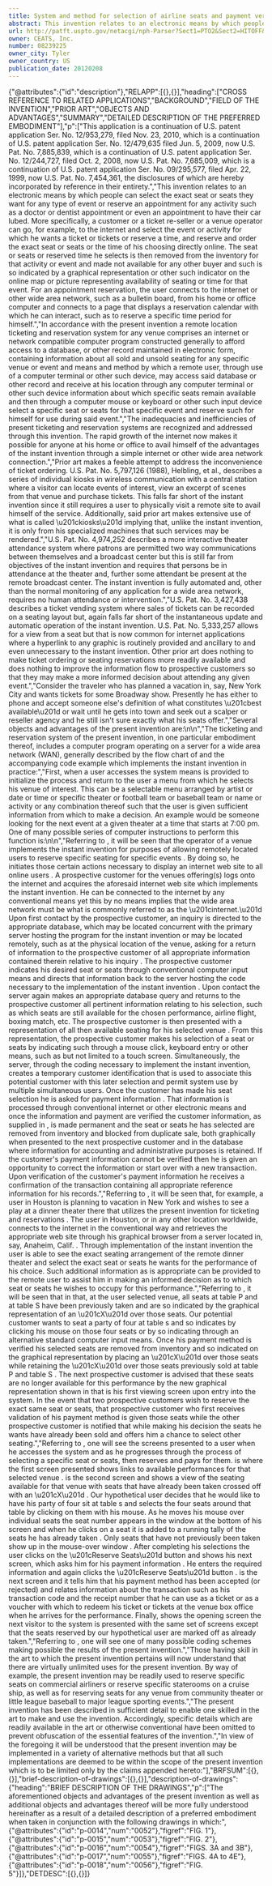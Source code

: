 ```yaml
---
title: System and method for selection of airline seats and payment verification
abstract: This invention relates to an electronic means by which people can select the exact seat or seats they want for any type of event or reserve an appointment for any activity. More specifically, a customer or a ticket re-seller or a venue operator can go, for example, to the internet and select the event or activity for which he wants a ticket or tickets or reserve a time and reserve and order the exact seat or seats or the time of his choosing directly online. The seat or seats or reserved time he selects is then paid for using payment information that is verified with a payment verification server.
url: http://patft.uspto.gov/netacgi/nph-Parser?Sect1=PTO2&Sect2=HITOFF&p=1&u=%2Fnetahtml%2FPTO%2Fsearch-adv.htm&r=1&f=G&l=50&d=PALL&S1=08239225&OS=08239225&RS=08239225
owner: CEATS, Inc.
number: 08239225
owner_city: Tyler
owner_country: US
publication_date: 20120208
---
```


{"@attributes":{"id":"description"},"RELAPP":[{},{}],"heading":["CROSS REFERENCE TO RELATED APPLICATIONS","BACKGROUND","FIELD OF THE INVENTION","PRIOR ART","OBJECTS AND ADVANTAGES","SUMMARY","DETAILED DESCRIPTION OF THE PREFERRED EMBODIMENT"],"p":["This application is a continuation of U.S. patent application Ser. No. 12\/953,279, filed Nov. 23, 2010, which is a continuation of U.S. patent application Ser. No. 12\/479,635 filed Jun. 5, 2009, now U.S. Pat. No. 7,885,839, which is a continuation of U.S. patent application Ser. No. 12\/244,727, filed Oct. 2, 2008, now U.S. Pat. No. 7,685,009, which is a continuation of U.S. patent application Ser. No. 09\/295,577, filed Apr. 22, 1999, now U.S. Pat. No. 7,454,361, the disclosures of which are hereby incorporated by reference in their entirety.","This invention relates to an electronic means by which people can select the exact seat or seats they want for any type of event or reserve an appointment for any activity such as a doctor or dentist appointment or even an appointment to have their car lubed. More specifically, a customer or a ticket re-seller or a venue operator can go, for example, to the internet and select the event or activity for which he wants a ticket or tickets or reserve a time, and reserve and order the exact seat or seats or the time of his choosing directly online. The seat or seats or reserved time he selects is then removed from the inventory for that activity or event and made not available for any other buyer and such is so indicated by a graphical representation or other such indicator on the online map or picture representing availability of seating or time for that event. For an appointment reservation, the user connects to the internet or other wide area network, such as a bulletin board, from his home or office computer and connects to a page that displays a reservation calendar with which he can interact, such as to reserve a specific time period for himself.","In accordance with the present invention a remote location ticketing and reservation system for any venue comprises an internet or network compatible computer program constructed generally to afford access to a database, or other record maintained in electronic form, containing information about all sold and unsold seating for any specific venue or event and means and method by which a remote user, through use of a computer terminal or other such device, may access said database or other record and receive at his location through any computer terminal or other such device information about which specific seats remain available and then through a computer mouse or keyboard or other such input device select a specific seat or seats for that specific event and reserve such for himself for use during said event.","The inadequacies and inefficiencies of present ticketing and reservation systems are recognized and addressed through this invention. The rapid growth of the internet now makes it possible for anyone at his home or office to avail himself of the advantages of the instant invention through a simple internet or other wide area network connection.","Prior art makes a feeble attempt to address the inconvenience of ticket ordering. U.S. Pat. No. 5,797,126 (1988), Helbling, et al., describes a series of individual kiosks in wireless communication with a central station where a visitor can locate events of interest, view an excerpt of scenes from that venue and purchase tickets. This falls far short of the instant invention since it still requires a user to physically visit a remote site to avail himself of the service. Additionally, said prior art makes extensive use of what is called \u201ckiosks\u201d implying that, unlike the instant invention, it is only from his specialized machines that such services may be rendered.","U.S. Pat. No. 4,974,252 describes a more interactive theater attendance system where patrons are permitted two way communications between themselves and a broadcast center but this is still far from objectives of the instant invention and requires that persons be in attendance at the theater and, further some attendant be present at the remote broadcast center. The instant invention is fully automated and, other than the normal monitoring of any application for a wide area network, requires no human attendance or intervention.","U.S. Pat. No. 3,427,438 describes a ticket vending system where sales of tickets can be recorded on a seating layout but, again falls far short of the instantaneous update and automatic operation of the instant invention. U.S. Pat. No. 5,333,257 allows for a view from a seat but that is now common for internet applications where a hyperlink to any graphic is routinely provided and ancillary to and even unnecessary to the instant invention. Other prior art does nothing to make ticket ordering or seating reservations more readily available and does nothing to improve the information flow to prospective customers so that they may make a more informed decision about attending any given event.","Consider the traveler who has planned a vacation in, say, New York City and wants tickets for some Broadway show. Presently he has either to phone and accept someone else's definition of what constitutes \u201cbest available\u201d or wait until he gets into town and seek out a scalper or reseller agency and he still isn't sure exactly what his seats offer.","Several objects and advantages of the present invention are:\n\n","The ticketing and reservation system of the present invention, in one particular embodiment thereof, includes a computer program operating on a server for a wide area network (WAN), generally described by the flow chart of  and the accompanying code example which implements the instant invention in practice:","First, when a user accesses the system means is provided to initialize the process and return to the user a menu from which he selects his venue of interest. This can be a selectable menu arranged by artist or date or time or specific theater or football team or baseball team or name or activity or any combination thereof such that the user is given sufficient information from which to make a decision. An example would be someone looking for the next event at a given theater at a time that starts at 7:00 pm. One of many possible series of computer instructions to perform this function is:\n\n","Referring to , it will be seen that the operator of a venue implements the instant invention for purposes of allowing remotely located users to reserve specific seating for specific events . By doing so, he initiates those certain actions necessary to display an internet web site to all online users . A prospective customer for the venues offering(s) logs onto the internet  and acquires the aforesaid internet web site  which implements the instant invention. He can be connected to the internet by any conventional means yet this by no means implies that the wide area network must be what is commonly referred to as the \u201cinternet.\u201d Upon first contact by the prospective customer, an inquiry is directed to the appropriate database, which may be located concurrent with the primary server hosting the program for the instant invention or may be located remotely, such as at the physical location of the venue, asking for a return of information to the prospective customer of all appropriate information contained therein relative to his inquiry . The prospective customer indicates his desired seat or seats through conventional computer input means and directs that information back to the server hosting the code necessary to the implementation of the instant invention . Upon contact  the server again makes an appropriate database query and returns to the prospective customer all pertinent information relating to his selection, such as which seats are still available for the chosen performance, airline flight, boxing match, etc. The prospective customer is then presented with a representation of all then available seating for his selected venue . From this representation, the prospective customer makes his selection of a seat or seats by indicating such through a mouse click, keyboard entry or other means, such as but not limited to a touch screen. Simultaneously, the server, through the coding necessary to implement the instant invention, creates a temporary customer identification  that is used to associate this potential customer with this later selection and permit system use by multiple simultaneous users. Once the customer has made his seat selection he is asked for payment information . That information is processed through conventional internet or other electronic means and once the information and payment are verified  the customer information, as supplied in , is made permanent and the seat or seats he has selected are removed from inventory and blocked from duplicate sale, both graphically when presented to the next prospective customer and in the database where information for accounting and administrative purposes is retained. If the customer's payment information cannot be verified then he is given an opportunity to correct the information or start over with a new transaction. Upon verification of the customer's payment information he receives a confirmation of the transaction  containing all appropriate reference information for his records.","Referring to , it will be seen that, for example, a user in Houston  is planning to vacation in New York and wishes to see a play at a dinner theater there that utilizes the present invention for ticketing and reservations . The user in Houston, or in any other location worldwide, connects to the internet in the conventional way and retrieves the appropriate web site through his graphical browser from a server located in, say, Anaheim, Calif. . Through implementation of the instant invention the user is able to see the exact seating arrangement of the remote dinner theater and select the exact seat or seats he wants for the performance of his choice. Such additional information as is appropriate can be provided to the remote user to assist him in making an informed decision as to which seat or seats he wishes to occupy for this performance.","Referring to , it will be seen that in  that, at the user selected venue, all seats at table P  and at table S  have been previously taken and are so indicated by the graphical representation of an \u201cX\u201d over those seats. Our potential customer wants to seat a party of four at table s  and so indicates by clicking his mouse on those four seats or by so indicating through an alternative standard computer input means. Once his payment method is verified his selected seats are removed from inventory and so indicated on the graphical representation by placing an \u201cX\u201d over those seats  while retaining the \u201cX\u201d over those seats previously sold at table P  and table S . The next prospective customer is advised that these seats are no longer available for this performance by the new graphical representation shown in  that is his first viewing screen upon entry into the system. In the event that two prospective customers wish to reserve the exact same seat or seats, that prospective customer who first receives validation of his payment method is given those seats while the other prospective customer is notified that while making his decision the seats he wants have already been sold and offers him a chance to select other seating.","Referring to , one will see the screens presented to a user when he accesses the system and as he progresses through the process of selecting a specific seat or seats, then reserves and pays for them.  is where the first screen presented shows links to available performances for that selected venue .  is the second screen  and shows a view of the seating available for that venue with seats that have already been taken crossed off with an \u201cX\u201d . Our hypothetical user decides that he would like to have his party of four sit at table s  and selects the four seats around that table by clicking on them with his mouse. As he moves his mouse over individual seats the seat number appears in the window at the bottom of his screen  and when he clicks on a seat it is added to a running tally of the seats he has already taken . Only seats that have not previously been taken show up in the mouse-over window . After completing his selections the user clicks on the \u201cReserve Seats\u201d button and  shows his next screen, which asks him for his payment information . He enters the required information and again clicks the \u201cReserve Seats\u201d button .  is the next screen and it tells him that his payment method has been accepted (or rejected) and relates information about the transaction  such as his transaction code and the receipt number that he can use as a ticket or as a voucher with which to redeem his ticket or tickets at the venue box office when he arrives for the performance. Finally,  shows the opening screen the next visitor to the system is presented with the same set of screens except that the seats reserved by our hypothetical user  are marked off as already taken.","Referring to , one will see one of many possible coding schemes making possible the results of the present invention.","Those having skill in the art to which the present invention pertains will now understand that there are virtually unlimited uses for the present invention. By way of example, the present invention may be readily used to reserve specific seats on commercial airliners or reserve specific staterooms on a cruise ship, as well as for reserving seats for any venue from community theater or little league baseball to major league sporting events.","The present invention has been described in sufficient detail to enable one skilled in the art to make and use the invention. Accordingly, specific details which are readily available in the art or otherwise conventional have been omitted to prevent obfuscation of the essential features of the invention.","In view of the foregoing it will be understood that the present invention may be implemented in a variety of alternative methods but that all such implementations are deemed to be within the scope of the present invention which is to be limited only by the claims appended hereto:"],"BRFSUM":[{},{}],"brief-description-of-drawings":[{},{}],"description-of-drawings":{"heading":"BRIEF DESCRIPTION OF THE DRAWINGS","p":["The aforementioned objects and advantages of the present invention as well as additional objects and advantages thereof will be more fully understood hereinafter as a result of a detailed description of a preferred embodiment when taken in conjunction with the following drawings in which:",{"@attributes":{"id":"p-0014","num":"0052"},"figref":"FIG. 1"},{"@attributes":{"id":"p-0015","num":"0053"},"figref":"FIG. 2"},{"@attributes":{"id":"p-0016","num":"0054"},"figref":"FIGS. 3A and 3B"},{"@attributes":{"id":"p-0017","num":"0055"},"figref":"FIGS. 4A to 4E"},{"@attributes":{"id":"p-0018","num":"0056"},"figref":"FIG. 5"}]},"DETDESC":[{},{}]}
